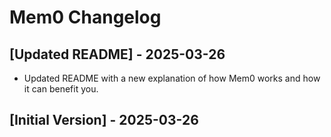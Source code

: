 # Mem0 Changelog

## [Updated README] - 2025-03-26

- Updated README with a new explanation of how Mem0 works and how it can benefit you.

## [Initial Version] - 2025-03-26

